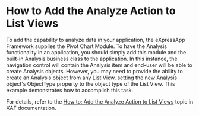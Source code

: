 # How to Add the Analyze Action to List Views


<p>To add the capability to analyze data in your application, the eXpressApp Framework supplies the Pivot Chart Module. To have the Analysis functionality in an application, you should simply add this module and the built-in Analysis business class to the application. In this instance, the navigation control will contain the Analysis item and end-user will be able to create Analysis objects. However, you may need to provide the ability to create an Analysis object from any List View, setting the new Analysis object's ObjectType property to the object type of the List View. This example demonstrates how to accomplish this task.</p><p>For details, refer to the <a href="http://documentation.devexpress.com/#Xaf/CustomDocument3049">How to: Add the Analyze Action to List Views</a> topic in XAF documentation.</p>

<br/>


